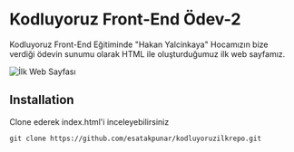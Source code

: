 # Kodluyoruz Front-End Ödev-2

Kodluyoruz Front-End Eğitiminde "Hakan Yalcinkaya" Hocamızın bize verdiği ödevin sunumu olarak HTML ile oluşturduğumuz ilk web sayfamız.


![İlk Web Sayfası](https://www.hizliresim.com/8bj33fx.png)



## Installation

Clone ederek index.html'i inceleyebilirsiniz


```
git clone https://github.com/esatakpunar/kodluyoruzilkrepo.git
```

